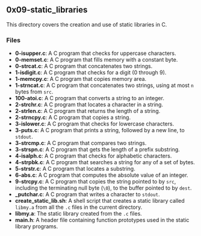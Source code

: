 ## 0x09-static_libraries

This directory covers the creation and use of static libraries in C.

### Files
- **0-isupper.c**: A C program that checks for uppercase characters.
- **0-memset.c**: A C program that fills memory with a constant byte.
- **0-strcat.c**: A C program that concatenates two strings.
- **1-isdigit.c**: A C program that checks for a digit (0 through 9).
- **1-memcpy.c**: A C program that copies memory area.
- **1-strncat.c**: A C program that concatenates two strings, using at most `n` bytes from `src`.
- **100-atoi.c**: A C program that converts a string to an integer.
- **2-strchr.c**: A C program that locates a character in a string.
- **2-strlen.c**: A C program that returns the length of a string.
- **2-strncpy.c**: A C program that copies a string.
- **3-islower.c**: A C program that checks for lowercase characters.
- **3-puts.c**: A C program that prints a string, followed by a new line, to `stdout`.
- **3-strcmp.c**: A C program that compares two strings.
- **3-strspn.c**: A C program that gets the length of a prefix substring.
- **4-isalph.c**: A C program that checks for alphabetic characters.
- **4-strpbk.c**: A C program that searches a string for any of a set of bytes.
- **5-strstr.c**: A C program that locates a substring.
- **6-abs.c**: A C program that computes the absolute value of an integer.
- **9-strcpy.c**: A C program that copies the string pointed to by `src`, including the terminating null byte (`\0`), to the buffer pointed to by `dest`.
- **_putchar.c**: A C program that writes a character to `stdout`.
- **create_static_lib.sh**: A shell script that creates a static library called `libmy.a` from all the `.c` files in the current directory.
- **libmy.a**: The static library created from the `.c` files.
- **main.h**: A header file containing function prototypes used in the static library programs.
